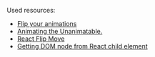 

Used resources:
  * [Flip your animations](https://aerotwist.com/blog/flip-your-animations/)
  * [Animating the Unanimatable.](https://medium.com/developers-writing/animating-the-unanimatable-1346a5aab3cd)
  * [React Flip Move](https://github.com/joshwcomeau/react-flip-move)
  * [Getting DOM node from React child element](https://stackoverflow.com/questions/29568721/getting-dom-node-from-react-child-element)